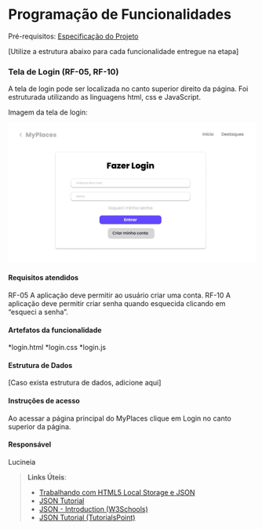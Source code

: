 # Programação de Funcionalidades

Pré-requisitos: [Especificação do Projeto](/documentos/02-Especificação%20do%20Projeto.md) 

[Utilize a estrutura abaixo para cada funcionalidade entregue na etapa]

### Tela de Login (RF-05, RF-10)

A tela de login pode ser localizada no canto superior direito da página. Foi estruturada utilizando as linguagens html, css e JavaScript.

Imagem da tela de login:

![Tela de login](/documentos/img/7-Login.jpg)


#### Requisitos atendidos

RF-05	A aplicação deve permitir ao usuário criar uma conta.  RF-10	A aplicação deve permitir criar senha quando esquecida clicando em “esqueci a senha”.


#### Artefatos da funcionalidade

*login.html  *login.css  *login.js


#### Estrutura de Dados

[Caso exista estrutura de dados, adicione aqui]


#### Instruções de acesso

Ao acessar a página principal do MyPlaces clique em Login no canto superior da página.


#### Responsável

Lucineia




> **Links Úteis**:
> - [Trabalhando com HTML5 Local Storage e JSON](https://www.devmedia.com.br/trabalhando-com-html5-local-storage-e-json/29045)
> - [JSON Tutorial](https://www.w3resource.com/JSON)
> - [JSON - Introduction (W3Schools)](https://www.w3schools.com/js/js_json_intro.asp)
> - [JSON Tutorial (TutorialsPoint)](https://www.tutorialspoint.com/json/index.htm)

